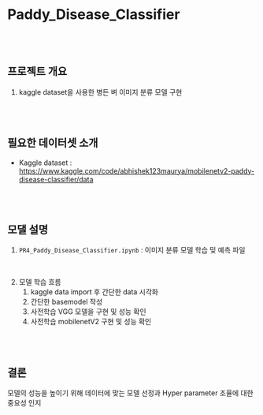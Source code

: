 # Paddy_Disease_Classifier

</br>
</br>

## 프로젝트 개요
1. kaggle dataset을 사용한 병든 벼 이미지 분류 모델 구현

</br>
</br>

## 필요한 데이터셋 소개

  - Kaggle dataset : https://www.kaggle.com/code/abhishek123maurya/mobilenetv2-paddy-disease-classifier/data
    
  
</br>
</br>

## 모댈 설명
1. `PR4_Paddy_Disease_Classifier.ipynb` : 이미지 분류 모델 학습 및 예측 파일

</br>

2. 모델 학습 흐름
    1. kaggle data import 후 간단한 data 시각화
    2. 간단한 basemodel 작성
    3. 사전학습 VGG 모델을 구현 및 성능 확인
    4. 사전학습 mobilenetV2 구현 및 성능 확인

</br></br>

## 결론
모델의 성능을 높이기 위해 데이터에 맞는 모델 선정과 Hyper parameter 조율에 대한 중요성 인지